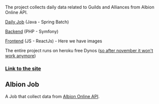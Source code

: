 The project collects daily data related to Guilds and Alliances from Albion Online API.

[Daily Job](https://github.com/hugarty/albionsite-job) (Java - Spring Batch)

[Backend](https://github.com/hugarty/albionsite-backend) (PHP - Symfony)

[Frontend](https://github.com/hugarty/albionsite-frontend) (JS - ReactJs) - Here we have images

The entire project runs on heroku free Dynos ([so after november it won't work anymore](https://blog.heroku.com/next-chapter))

### [Link to the site](https://albionsite-frontend.herokuapp.com/)

Albion Job
---
A Job that collect data from [Albion Online API](https://gameinfo.albiononline.com/api/gameinfo).
